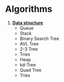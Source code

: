# Algorithms

1. [**Data structure**](http://)
    * Queue
    * Stack
    * Binary Search Tree
    * AVL Tree
    * 2-3 Tree
    * Tries
    * Heap
    * kd-Tree
    * Quad Tree
    * Tries
